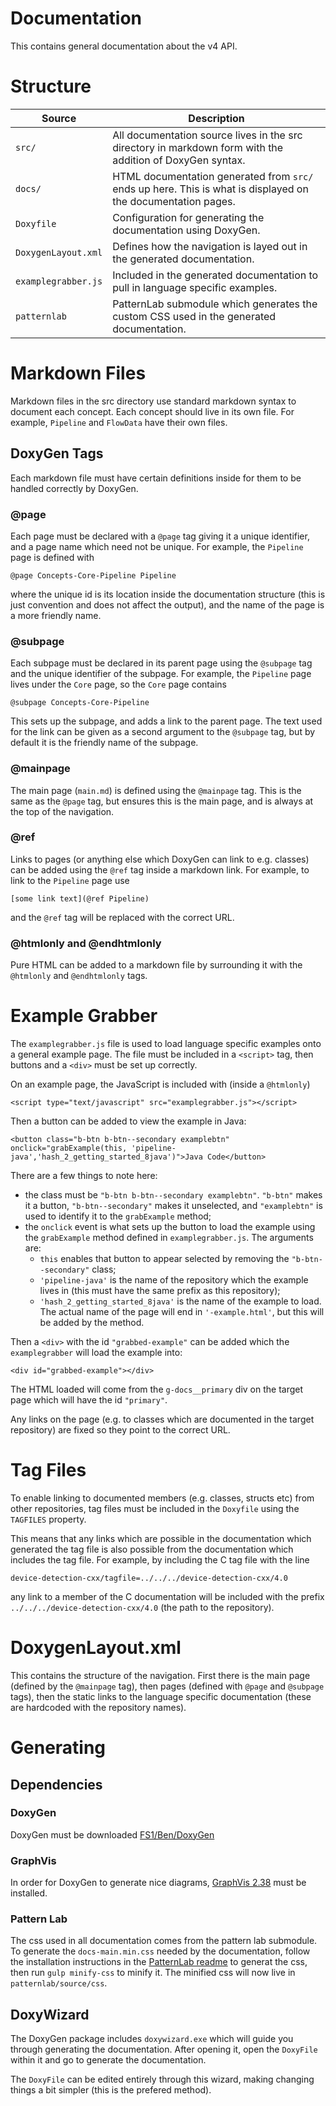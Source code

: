 Documentation
=============

This contains general documentation about the v4 API.

# Structure

| Source  | Description |
| ------- | ----------- |
| `src/`  | All documentation source lives in the src directory in markdown form with the addition of DoxyGen syntax. |
| `docs/` | HTML documentation generated from `src/` ends up here. This is what is displayed on the documentation pages. |
| `Doxyfile` | Configuration for generating the documentation using DoxyGen. |
| `DoxygenLayout.xml` | Defines how the navigation is layed out in the generated documentation. |
| `examplegrabber.js` | Included in the generated documentation to pull in language specific examples. |
| `patternlab` | PatternLab submodule which generates the custom CSS used in the generated documentation. |

# Markdown Files
Markdown files in the src directory use standard markdown syntax to document each concept. Each concept should live in its own file.
For example, `Pipeline` and `FlowData` have their own files.

## DoxyGen Tags
Each markdown file must have certain definitions inside for them to be handled correctly by DoxyGen.

### @page
Each page must be declared with a ``@page`` tag giving it a unique identifier, and a page name which need not be unique. For example, the `Pipeline` page is defined with

```
@page Concepts-Core-Pipeline Pipeline
```

where the unique id is its location inside the documentation structure (this is just convention and does not affect the output), and the name of the page is a more friendly name.

### @subpage
Each subpage must be declared in its parent page using the ``@subpage`` tag and the unique identifier of the 
subpage. For example, the `Pipeline` page lives under the `Core` page, so the `Core` page contains

```
@subpage Concepts-Core-Pipeline
```

This sets up the subpage, and adds a link to the parent page. The text used for the link can be given as a second argument to the ``@subpage`` tag, but by default it is the friendly name of the subpage.

### @mainpage
The main page (`main.md`) is defined using the ``@mainpage`` tag. This is the same as the ``@page`` tag, but ensures this is the main page, and is always at the top of the navigation.

### @ref
Links to pages (or anything else which DoxyGen can link to e.g. classes) can be added using the ``@ref`` tag inside a markdown link. For example, to link to the `Pipeline` page use

```
[some link text](@ref Pipeline)
```

and the ``@ref`` tag will be replaced with the correct URL.

### @htmlonly and @endhtmlonly
Pure HTML can be added to a markdown file by surrounding it with the ``@htmlonly`` and ``@endhtmlonly`` tags.

# Example Grabber
The `examplegrabber.js` file is used to load language specific examples onto a general example page. The file must be included in a ``<script>`` tag, then buttons and a ``<div>`` must be set up correctly.

On an example page, the JavaScript is included with (inside a ``@htmlonly``)

```
<script type="text/javascript" src="examplegrabber.js"></script>
```

Then a button can be added to view the example in Java:

```
<button class="b-btn b-btn--secondary examplebtn" onclick="grabExample(this, 'pipeline-java','hash_2_getting_started_8java')">Java Code</button>
```

There are a few things to note here:
* the class must be ``"b-btn b-btn--secondary examplebtn"``. ``"b-btn"`` makes it a button, ``"b-btn--secondary"`` makes it unselected, and ``"examplebtn"`` is used to identify it to the ``grabExample`` method;
* the ``onclick`` event is what sets up the button to load the example using the ``grabExample`` method defined in `examplegrabber.js`. The arguments are:
	* ``this`` enables that button to appear selected by removing the ``"b-btn--secondary"`` class;
	* ``'pipeline-java'`` is the name of the repository which the example lives in (this must have the same prefix as this repository);
	* ``'hash_2_getting_started_8java'`` is the name of the example to load. The actual name of the page will end in ``'-example.html'``, but this will be added by the method.

Then a ``<div>`` with the id ``"grabbed-example"`` can be added which the ``examplegrabber`` will load the example into:

```
<div id="grabbed-example"></div>
```

The HTML loaded will come from the ``g-docs__primary`` div on the target page which will have the id ``"primary"``.

Any links on the page (e.g. to classes which are documented in the target repository) are fixed so they point to the correct URL.

# Tag Files
To enable linking to documented members (e.g. classes, structs etc) from other repositories, tag files must be included in the `Doxyfile` using the `TAGFILES` property.

This means that any links which are possible in the documentation which generated the tag file is also possible from the documentation which includes the tag file. For example, by including the C tag file with the line

```
device-detection-cxx/tagfile=../../../device-detection-cxx/4.0
```
any link to a member of the C documentation will be included with the prefix `../../../device-detection-cxx/4.0` (the path to the repository).

# DoxygenLayout.xml
This contains the structure of the navigation. First there is the main page (defined by the ``@mainpage`` tag), then pages (defined with ``@page`` and ``@subpage`` tags), then the static links to the language specific documentation (these are hardcoded with the repository names).

# Generating
## Dependencies
### DoxyGen
DoxyGen must be downloaded [FS1/Ben/DoxyGen](\\fs1\Data\Ben\DoxyGen)

### GraphVis
In order for DoxyGen to generate nice diagrams, [GraphVis 2.38](https://graphviz.gitlab.io/_pages/Download/windows/graphviz-2.38.msi) must be installed.

### Pattern Lab
The css used in all documentation comes from the pattern lab submodule. To generate the `docs-main.min.css` needed by the documentation, follow the installation instructions in the [PatternLab readme](patternlab/README.md) to generat the css, then run ``gulp minify-css`` to minify it. The minified css will now live in `patternlab/source/css`.

## DoxyWizard
The DoxyGen package includes `doxywizard.exe` which will guide you through generating the documentation. After opening it, open the `DoxyFile` within it and go to generate the documentation.

The `DoxyFile` can be edited entirely through this wizard, making changing things a bit simpler (this is the prefered method).